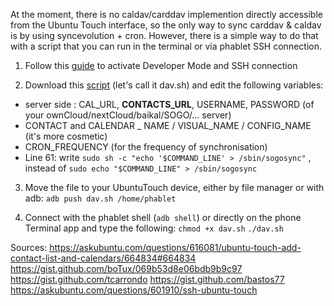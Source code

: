 At the moment, there is no caldav/carddav implemention directly accessible from the Ubuntu Touch interface, so the only way to sync carddav & caldav is by using syncevolution + cron.
However, there is a simple way to do that with a script that you can run in the terminal or via phablet SSH connection.

1) Follow this [guide](https://wiki.ubports.com/wiki/How-to-use-adb-from-ubuntu-desktop) to activate Developer Mode and SSH connection

2) Download this [script](https://gist.github.com/bastos77/0c47a94dd0bf3e394f879c0ff42b7839) (let's call it dav.sh) and edit the following variables: 
- server side : CAL_URL, **CONTACTS_URL**, USERNAME, PASSWORD (of your ownCloud/nextCloud/baikal/SOGO/... server)
- CONTACT and CALENDAR _ NAME / VISUAL_NAME / CONFIG_NAME (it's more cosmetic)
- CRON_FREQUENCY (for the frequency of synchronisation)
- Line 61: write ```sudo sh -c "echo '$COMMAND_LINE' > /sbin/sogosync"``` , instead of ```sudo echo "$COMMAND_LINE" > /sbin/sogosync```

3) Move the file to your UbuntuTouch device, either by file manager or with adb: 
```adb push dav.sh /home/phablet```

4) Connect with the phablet shell (```adb shell```) or directly on the phone Terminal app and type the following:
```chmod +x dav.sh```
```./dav.sh```


Sources:
https://askubuntu.com/questions/616081/ubuntu-touch-add-contact-list-and-calendars/664834#664834
https://gist.github.com/boTux/069b53d8e06bdb9b9c97
https://gist.github.com/tcarrondo
https://gist.github.com/bastos77
https://askubuntu.com/questions/601910/ssh-ubuntu-touch